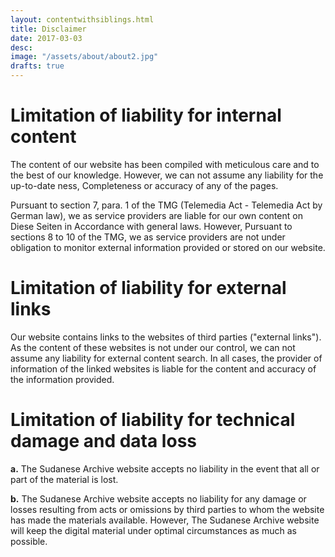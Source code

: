 ```yaml
---
layout: contentwithsiblings.html
title: Disclaimer
date: 2017-03-03
desc:
image: "/assets/about/about2.jpg"
drafts: true
---
```



# Limitation of liability for internal content

The content of our website has been compiled with meticulous care and to the best of our knowledge. However, we can not assume any liability for the up-to-date ness, Completeness or accuracy of any of the pages.

Pursuant to section 7, para. 1 of the TMG (Telemedia Act - Telemedia Act by German law), we as service providers are liable for our own content on Diese Seiten in Accordance with general laws. However, Pursuant to sections 8 to 10 of the TMG, we as service providers are not under obligation to monitor external information provided or stored on our website.

# Limitation of liability for external links

Our website contains links to the websites of third parties ("external links"). As the content of these websites is not under our control, we can not assume any liability for external content search. In all cases, the provider of information of the linked websites is liable for the content and accuracy of the information provided.

# Limitation of liability for technical damage and data loss

**a.** The Sudanese Archive website accepts no liability in the event that all or part of the material is lost.

**b.** The Sudanese Archive website accepts no liability for any damage or losses resulting from acts or omissions by third parties to whom the website has made the materials available.
However, The Sudanese Archive website will keep the digital material under optimal circumstances as much as possible.
